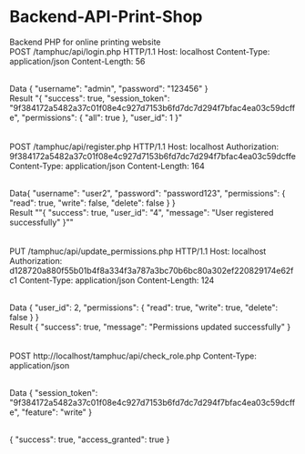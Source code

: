 # Backend-API-Print-Shop
Backend PHP  for online printing website
</br>
POST /tamphuc/api/login.php HTTP/1.1
Host: localhost
Content-Type: application/json
Content-Length: 56

</br>Data {
    "username": "admin",
    "password": "123456"
}
</br>Result "{ 
    "success": true,
    "session_token": "9f384172a5482a37c01f08e4c927d7153b6fd7dc7d294f7bfac4ea03c59dcffe",
    "permissions": {
        "all": true
    },
    "user_id": 1
}"
</br></br>
</br>POST /tamphuc/api/register.php HTTP/1.1
Host: localhost
Authorization: 9f384172a5482a37c01f08e4c927d7153b6fd7dc7d294f7bfac4ea03c59dcffe
Content-Type: application/json
Content-Length: 164

</br>Data{
    "username": "user2",
    "password": "password123",
    "permissions": {
        "read": true,
        "write": false,
        "delete": false
    }
}
</br>Result ""{
    "success": true,
    "user_id": "4",
    "message": "User registered successfully"
}""
</br></br>
</br>PUT /tamphuc/api/update_permissions.php HTTP/1.1
Host: localhost
Authorization: d128720a880f55b01b4f8a334f3a787a3bc70b6bc80a302ef220829174e62fc1
Content-Type: application/json
Content-Length: 124

</br>Data {
    "user_id": 2,
    "permissions": {
        "read": true,
        "write": true,
        "delete": false
    }
}
</br>Result {
    "success": true,
    "message": "Permissions updated successfully"
}</br></br>
</br>POST http://localhost/tamphuc/api/check_role.php
Content-Type: application/json

</br>Data {
    "session_token": "9f384172a5482a37c01f08e4c927d7153b6fd7dc7d294f7bfac4ea03c59dcffe",
    "feature": "write"
}

</br>{
    "success": true,
    "access_granted": true
}
</br></br></br></br>